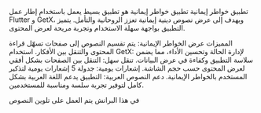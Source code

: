 تطبيق خواطر إيمانية
تطبيق خواطر إيمانية هو تطبيق بسيط يعمل باستخدام إطار عمل Flutter و GetX، ويهدف إلى عرض نصوص دينية إيمانية تعزز الروحانية والتأمل. يتميز التطبيق بواجهة سهلة الاستخدام وتجربة مريحة لعرض المحتوى.

المميزات
عرض الخواطر الإيمانية: يتم تقسيم النصوص إلى صفحات تسهّل قراءة المحتوى والتنقل بين الأفكار.
استخدام GetX: لإدارة الحالة وتحسين الأداء، مما يضمن سلاسة التطبيق وكفاءة في عرض البيانات.
تنقل سهل: التنقل بين الصفحات بشكل أفقي لعرض المحتوى حسب حجم الشاشة.
إشعارات يومية: جدولة 5 إشعارات يومية لتذكير المستخدم بالخواطر الإيمانية.
دعم النصوص العربية: التطبيق يدعم اللغة العربية بشكل كامل لتوفير تجربة سلسة ومناسبة للمستخدمين.

في هذا البرانش يتم العمل على تلوين النصوص 
